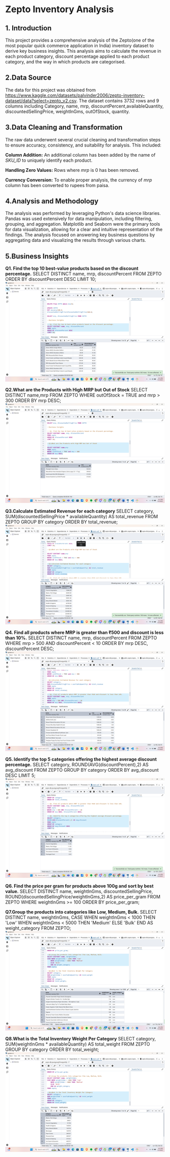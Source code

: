 # Zepto Inventory Analysis

## 1. Introduction
This project provides a comprehensive analysis of the Zepto(one of the most popular quick commerce application in India) inventory dataset to derive key business insights. This analysis aims to calculate the revenue in each product category, discount percentage applied to each product category, and the way in which products are categorised.

## 2.Data Source
The data for this project was obtained from https://www.kaggle.com/datasets/palvinder2006/zepto-inventory-dataset/data?select=zepto_v2.csv. The dataset contains 3732 rows and 9 columns including Category, name, mrp, discountPercent,availableQuantity, discountedSellingPrice, weightInGms, outOfStock, quantity.

## 3.Data Cleaning and Transformation
The raw data underwent several crucial cleaning and transformation steps to ensure accuracy, consistency, and suitability for analysis. This included:

**Column Addition:** An additional column has been added by the name of *SKU_ID* to uniquely identify each product.

**Handling Zero Values:** Rows where *mrp* is 0 has been removed.

**Currency Conversion:** To enable proper analysis, the currency of *mrp* column has been converted to rupees from paisa.

## 4.Analysis and Methodology
The analysis was performed by leveraging Python's data science libraries. Pandas was used extensively for data manipulation, including filtering, grouping, and aggregation. Matplotlib and Seaborn were the primary tools for data visualization, allowing for a clear and intuitive representation of the findings. The analysis focused on answering key business questions by aggregating data and visualizing the results through various charts.

## 5.Business Insights

**Q1. Find the top 10 best-value products based on the discount percentage.**
SELECT DISTINCT name, mrp, discountPercent
FROM ZEPTO
ORDER BY discountPercent DESC
LIMIT 10;
![1](./images/1.png)

**Q2.What are the Products with High MRP but Out of Stock**
SELECT DISTINCT name,mrp
FROM ZEPTO
WHERE outOfStock = TRUE and mrp > 300
ORDER BY mrp DESC;
![2](./images/2.png)

**Q3.Calculate Estimated Revenue for each category**
SELECT category,
SUM(discountedSellingPrice * availableQuantity) AS total_revenue
FROM ZEPTO
GROUP BY category
ORDER BY total_revenue;
![3](./images/3.png)

**Q4. Find all products where MRP is greater than ₹500 and discount is less than 10%.**
SELECT DISTINCT name, mrp, discountPercent
FROM ZEPTO
WHERE mrp > 500 AND discountPercent < 10
ORDER BY mrp DESC, discountPercent DESC;
![4](./images/4.png)

**Q5. Identify the top 5 categories offering the highest average discount percentage.**
SELECT category,
ROUND(AVG(discountPercent),2) AS avg_discount
FROM ZEPTO
GROUP BY category
ORDER BY avg_discount DESC
LIMIT 5;
![5](./images/5.png)

**Q6. Find the price per gram for products above 100g and sort by best value.**
SELECT DISTINCT name, weightInGms, discountedSellingPrice,
ROUND(discountedSellingPrice/weightInGms,2) AS price_per_gram
FROM ZEPTO
WHERE weightInGms >= 100
ORDER BY price_per_gram;

**Q7.Group the products into categories like Low, Medium, Bulk.**
SELECT DISTINCT name, weightInGms,
CASE WHEN weightInGms < 1000 THEN 'Low'
	WHEN weightInGms < 5000 THEN 'Medium'
	ELSE 'Bulk'
	END AS weight_category
FROM ZEPTO;
![7](./images/7.png)

**Q8.What is the Total Inventory Weight Per Category** 
SELECT category,
SUM(weightInGms * availableQuantity) AS total_weight
FROM ZEPTO
GROUP BY category
ORDER BY total_weight;
![8](./images/8.png)
